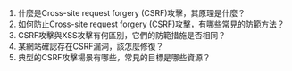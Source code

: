 

1. 什麼是Cross-site request forgery (CSRF)攻擊，其原理是什麼？
2. 如何防止Cross-site request forgery (CSRF)攻擊，有哪些常見的防範方法？ 
3. CSRF攻擊與XSS攻擊有何區別，它們的防範措施是否相同？ 
4. 某網站確認存在CSRF漏洞，該怎麼修復？ 
5. 典型的CSRF攻擊場景有哪些，常見的目標是哪些資源？